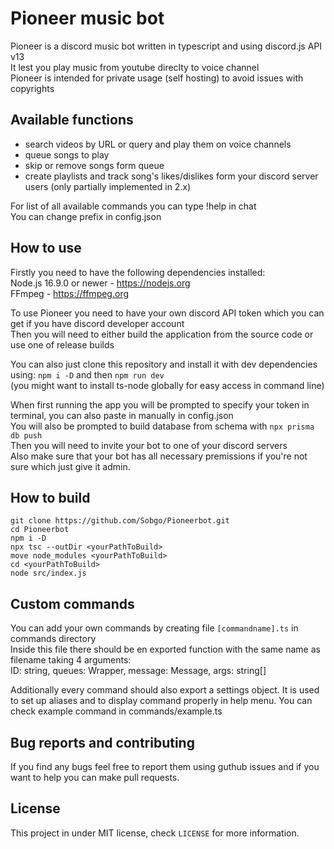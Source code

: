 # Pioneer music bot

Pioneer is a discord music bot written in typescript and using discord.js API v13  
It lest you play music from youtube direclty to voice channel  
Pioneer is intended for private usage (self hosting) to avoid issues with copyrights

## Available functions

- search videos by URL or query and play them on voice channels
- queue songs to play
- skip or remove songs form queue
- create playlists and track song's likes/dislikes form your discord server users (only partially implemented in 2.x)

For list of all available commands you can type !help in chat  
You can change prefix in config.json

## How to use

Firstly you need to have the following dependencies installed:  
Node.js 16.9.0 or newer - <https://nodejs.org>  
FFmpeg - <https://ffmpeg.org>

To use Pioneer you need to have your own discord API token which you can get if you have discord developer account  
Then you will need to either build the application from the source code or use one of release builds  

You can also just clone this repository and install it with dev dependencies using: `npm i -D` and then `npm run dev`  
(you might want to install ts-node globally for easy access in command line)

When first running the app you will be prompted to specify your token in terminal, you can also paste in manually in config.json  
You will also be prompted to build database from schema with `npx prisma db push`  
Then you will need to invite your bot to one of your discord servers  
Also make sure that your bot has all necessary premissions if you're not sure which just give it admin.

## How to build

`git clone https://github.com/Sobgo/Pioneerbot.git`  
`cd Pioneerbot`  
`npm i -D`  
`npx tsc --outDir <yourPathToBuild>`  
`move node_modules <yourPathToBuild>`  
`cd <yourPathToBuild>`  
`node src/index.js`  

## Custom commands

You can add your own commands by creating file `[commandname].ts` in commands directory  
Inside this file there should be en exported function with the same name as filename taking 4 arguments:  
ID: string, queues: Wrapper, message: Message, args: string[]  

Additionally every command should also export a settings object. It is used to set up aliases and to display command properly in help menu.
You can check example command in commands/example.ts

## Bug reports and contributing

If you find any bugs feel free to report them using guthub issues and if you want to help you can make pull requests.

## License

This project in under MIT license, check `LICENSE` for more information.
